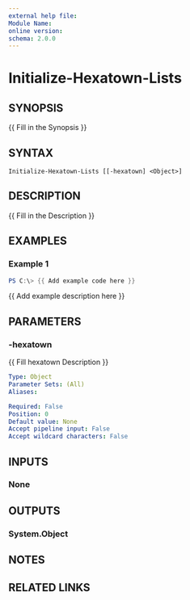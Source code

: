 ```yaml
---
external help file:
Module Name:
online version:
schema: 2.0.0
---
```


# Initialize-Hexatown-Lists

## SYNOPSIS
{{ Fill in the Synopsis }}

## SYNTAX

```
Initialize-Hexatown-Lists [[-hexatown] <Object>]
```

## DESCRIPTION
{{ Fill in the Description }}

## EXAMPLES

### Example 1
```powershell
PS C:\> {{ Add example code here }}
```

{{ Add example description here }}

## PARAMETERS

### -hexatown
{{ Fill hexatown Description }}

```yaml
Type: Object
Parameter Sets: (All)
Aliases:

Required: False
Position: 0
Default value: None
Accept pipeline input: False
Accept wildcard characters: False
```

## INPUTS

### None

## OUTPUTS

### System.Object
## NOTES

## RELATED LINKS
